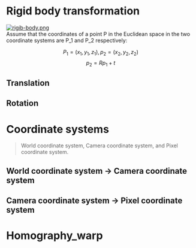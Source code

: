 # Rigid body transformation
[![rigib-body.png](https://i.postimg.cc/pV3RBpZH/rigib-body.png)](https://postimg.cc/YjN5r2Zn)  
Assume that the coordinates of a point P in the Euclidean space in the two coordinate systems are P_1 and P_2 respectively:


$$
P_1 = (x_1,y_1,z_1) ,
p_2 = (x_2,y_2,z_2)
$$
$$
p_2 = R p_1 + t
$$

## Translation

## Rotation

# Coordinate systems
> World coordinate system, Camera coordinate system, and Pixel coordinate system.
## World coordinate system -> Camera coordinate system
## Camera coordinate system -> Pixel coordinate system

# Homography_warp
